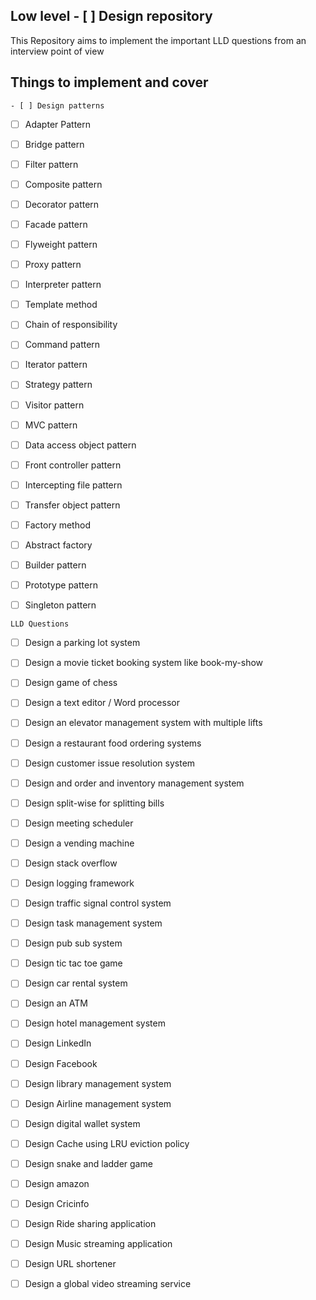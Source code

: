 ## Low level - [ ] Design repository
This Repository aims to implement the important LLD questions from an interview point of view

## Things to implement and cover
`- [ ] Design patterns`
- [ ] Adapter Pattern
- [ ] Bridge pattern
- [ ] Filter pattern
- [ ] Composite pattern
- [ ] Decorator pattern
- [ ] Facade pattern
- [ ] Flyweight pattern
- [ ] Proxy pattern
- [ ] Interpreter pattern
- [ ] Template method
- [ ] Chain of responsibility
- [ ] Command pattern
- [ ] Iterator pattern
- [ ] Strategy pattern
- [ ] Visitor pattern
- [ ] MVC pattern
- [ ] Data access object pattern
- [ ] Front controller pattern
- [ ] Intercepting file pattern
- [ ] Transfer object pattern
- [ ] Factory method
- [ ] Abstract factory
- [ ] Builder pattern
- [ ] Prototype pattern
- [ ] Singleton pattern


`LLD Questions`
- [ ] Design a parking lot system
- [ ] Design a movie ticket booking system like book-my-show
- [ ] Design game of chess
- [ ] Design a text editor / Word processor
- [ ] Design an elevator management system with multiple lifts
- [ ] Design a restaurant food ordering systems
- [ ] Design customer issue resolution system
- [ ] Design and order and inventory management system
- [ ] Design split-wise for splitting bills
- [ ] Design meeting scheduler
- [ ] Design a vending machine
- [ ] Design stack overflow
- [ ] Design logging framework
- [ ] Design traffic signal control system
- [ ] Design task management system
- [ ] Design pub sub system
- [ ] Design tic tac toe game
- [ ] Design car rental system
- [ ] Design an ATM
- [ ] Design hotel management system
- [ ] Design LinkedIn
- [ ] Design Facebook
- [ ] Design library management system
- [ ] Design Airline management system
- [ ] Design digital wallet system
- [ ] Design Cache using LRU eviction policy
- [ ] Design snake and ladder game
- [ ] Design amazon
- [ ] Design Cricinfo
- [ ] Design Ride sharing application
- [ ] Design Music streaming application
- [ ] Design URL shortener
- [ ] Design a global video streaming service



